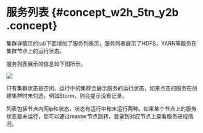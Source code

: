 # 服务列表 {#concept_w2h_5tn_y2b .concept}

集群详情页的tab下面增加了服务列表页，服务列表展示了HDFS，YARN等服务在集群节点上的运行状态。

服务列表展示的信息如下图所示。

![](http://static-aliyun-doc.oss-cn-hangzhou.aliyuncs.com/assets/img/17858/153690810810445_zh-CN.jpg)

只有集群状态是空闲、运行中的集群会展示服务的运行状态，如果点击的服务在创建集群时未勾选，例如Storm，则会提示没有记录。

列表包括节点内网ip和状态，状态有运行中和未运行两种。如果某个节点上的服务状态是未运行，您可以通过master节点跳转，登录到对应节点上查看服务进程情况。

